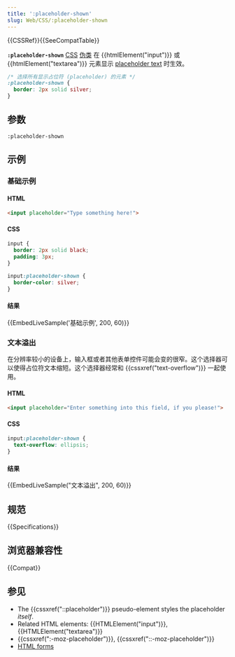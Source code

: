```yaml
---
title: ':placeholder-shown'
slug: Web/CSS/:placeholder-shown
---
```


{{CSSRef}}{{SeeCompatTable}}

**`:placeholder-shown`** [CSS](/zh-CN/docs/Web/CSS) [伪类](/zh-CN/docs/CSS/Pseudo-classes) 在 {{htmlElement("input")}} 或 {{htmlElement("textarea")}} 元素显示 [placeholder text](/zh-CN/docs/Web/HTML/Element/input#attr-placeholder) 时生效。

```css
/* 选择所有显示占位符 (placeholder) 的元素 */
:placeholder-shown {
  border: 2px solid silver;
}
```

## 参数

```plain
:placeholder-shown
```

## 示例

### 基础示例

#### HTML

```html
<input placeholder="Type something here!">
```

#### CSS

```css
input {
  border: 2px solid black;
  padding: 3px;
}

input:placeholder-shown {
  border-color: silver;
}
```

#### 结果

{{EmbedLiveSample('基础示例', 200, 60)}}

### 文本溢出

在分辨率较小的设备上，输入框或者其他表单控件可能会变的很窄。这个选择器可以使得占位符文本缩短。这个选择器经常和 {{cssxref("text-overflow")}} 一起使用。

#### HTML

```html
<input placeholder="Enter something into this field, if you please!">
```

#### CSS

```css
input:placeholder-shown {
  text-overflow: ellipsis;
}
```

#### 结果

{{EmbedLiveSample("文本溢出", 200, 60)}}

## 规范

{{Specifications}}

## 浏览器兼容性

{{Compat}}

## 参见

- The {{cssxref("::placeholder")}} pseudo-element styles the placeholder _itself_.
- Related HTML elements: {{HTMLElement("input")}}, {{HTMLElement("textarea")}}
- {{cssxref(":-moz-placeholder")}}, {{cssxref("::-moz-placeholder")}}
- [HTML forms](/zh-CN/docs/Learn/HTML/Forms)
